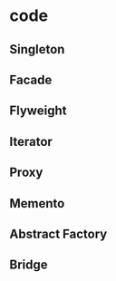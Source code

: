 # code

## Singleton

## Facade

## Flyweight


## Iterator 

## Proxy

## Memento


## Abstract Factory

## Bridge
